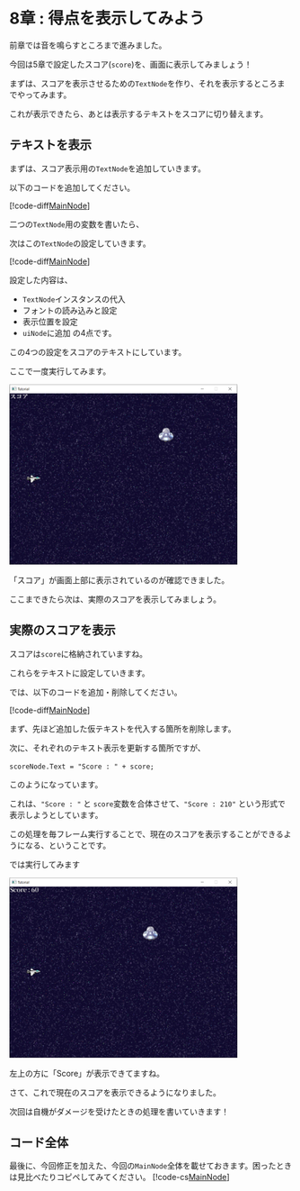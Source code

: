 # 8章 : 得点を表示してみよう

前章では音を鳴らすところまで進みました。

今回は5章で設定したスコア(`score`)を、画面に表示してみましょう！

まずは、スコアを表示させるための`TextNode`を作り、それを表示するところまでやってみます。

これが表示できたら、あとは表示するテキストをスコアに切り替えます。

## テキストを表示

まずは、スコア表示用の`TextNode`を追加していきます。

以下のコードを追加してください。

[!code-diff[MainNode](Spl1.cs)]

二つの`TextNode`用の変数を書いたら、

次はこの`TextNode`の設定していきます。


[!code-diff[MainNode](Spl2.cs)]

設定した内容は、
* `TextNode`インスタンスの代入
* フォントの読み込みと設定
* 表示位置を設定
* `uiNode`に追加
の4点です。

この4つの設定をスコアのテキストにしています。

ここで一度実行してみます。

<img src="text_display.png" height="320px">

「スコア」が画面上部に表示されているのが確認できました。

ここまできたら次は、実際のスコアを表示してみましょう。

## 実際のスコアを表示

スコアは`score`に格納されていますね。

これらをテキストに設定していきます。

では、以下のコードを追加・削除してください。

[!code-diff[MainNode](Spl3.cs)]

まず、先ほど追加した仮テキストを代入する箇所を削除します。

次に、それぞれのテキスト表示を更新する箇所ですが、

` scoreNode.Text = "Score : " + score; `

このようになっています。

これは、`"Score : "` と `score`変数を合体させて、`"Score : 210"` という形式で表示しようとしています。

この処理を毎フレーム実行することで、現在のスコアを表示することができるようになる、ということです。

では実行してみます

<img src="score_display.png" height="320px">

左上の方に「Score」が表示できてますね。

さて、これで現在のスコアを表示できるようになりました。

次回は自機がダメージを受けたときの処理を書いていきます！

## コード全体

最後に、今回修正を加えた、今回の`MainNode`全体を載せておきます。困ったときは見比べたりコピペしてみてください。
[!code-cs[MainNode](Spl4.cs)]